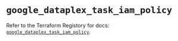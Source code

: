 # `google_dataplex_task_iam_policy`

Refer to the Terraform Registory for docs: [`google_dataplex_task_iam_policy`](https://registry.terraform.io/providers/hashicorp/google/5.21.0/docs/resources/dataplex_task_iam_policy).
